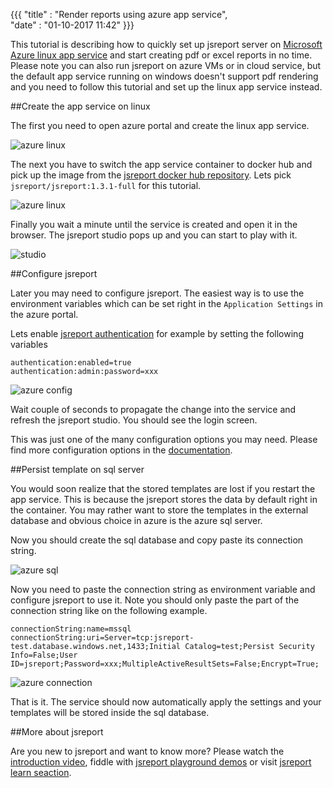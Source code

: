 ﻿{{{
    "title"    : "Render reports using azure app service",	   
    "date"     : "01-10-2017 11:42"	
}}}

This tutorial is describing how to quickly set up jsreport server on [
Microsoft Azure linux app service](https://docs.microsoft.com/en-us/azure/app-service/app-service-linux-readme) and start creating pdf or excel reports in no time. Please note you can also run jsreport on azure VMs or in cloud service, but the default app service running on windows doesn't support pdf rendering and you need to follow this tutorial and set up the linux app service instead.

##Create the app service on linux

The first you need to open azure portal and create the linux app service.

![azure linux](https://jsreport.net/blog/azure-linux.png)


The next you have to switch the app service container to docker hub and pick up the image from the [jsreport docker hub repository](https://hub.docker.com/r/jsreport/jsreport). Lets pick `jsreport/jsreport:1.3.1-full` for this tutorial.


![azure linux](https://jsreport.net/blog/azure-docker.png)

Finally you wait a minute until the service is created and open it in the browser. The jsreport studio pops up and you can start to play with it. 

![studio](https://jsreport.net/screenshots/studio.png?v=1)

##Configure jsreport 

Later you may need to configure jsreport. The easiest way is to use the environment variables which can be set right in the `Application Settings` in the azure portal.

Lets enable [jsreport authentication](https://jsreport.net/learn/authentication) for example by setting the following variables

```
authentication:enabled=true
authentication:admin:password=xxx
```

![azure config](https://jsreport.net/blog/azure-config.png)

Wait couple of seconds to propagate the change into the service and refresh the jsreport studio. You should see the login screen.

This was just one of the many configuration options you may need. Please find more configuration options in the [documentation](https://jsreport.net/learn/configuration).

##Persist template on sql server

You would soon realize that the stored templates are lost if you restart the app service. This is because the jsreport stores the data by default right in the container. You may rather want to store the templates in the external database and obvious choice in azure is the azure sql server.

Now you should create the sql database and copy paste its connection string.

![azure sql](https://jsreport.net/blog/azure-sql.png)

Now you need to paste the connection string as environment variable and configure jsreport to use it. Note you should only paste the part of the connection string like on the following example.
```
connectionString:name=mssql
connectionString:uri=Server=tcp:jsreport-test.database.windows.net,1433;Initial Catalog=test;Persist Security Info=False;User ID=jsreport;Password=xxx;MultipleActiveResultSets=False;Encrypt=True;
```


![azure connection](https://jsreport.net/blog/azure-connection.png)

That is it. The service should now automatically apply the settings and your templates will be stored inside the sql database.

##More about jsreport

Are you new to jsreport and want to know more? Please watch the [introduction video](https://www.youtube.com/watch?v=mf8-SdGjsdo), fiddle with [jsreport playground demos](https://jsreport.net/playground) or visit [jsreport learn seaction](https://jsreport.net).
